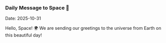 ### Daily Message to Space 🌌
Date: 2025-10-31

Hello, Space! 🌍 We are sending our greetings to the universe from Earth on this beautiful day!
